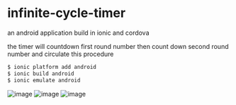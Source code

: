 # infinite-cycle-timer
an android application build in ionic and cordova

the timer will countdown first round number then count down second round number and circulate this procedure

```bash
$ ionic platform add android
$ ionic build android
$ ionic emulate android
```

![image](https://github.com/L-x-C/infinite-cycle-timer/a.png)
![image](https://github.com/L-x-C/infinite-cycle-timer/b.png)
![image](https://github.com/L-x-C/infinite-cycle-timer/c.png)
